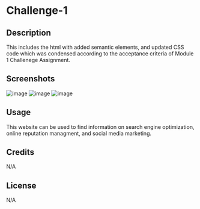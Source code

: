 # Challenge-1

## Description
This includes the html with added semantic elements, and updated CSS code which was condensed according to the acceptance criteria of Module 1 Challenege Assignment. 

## Screenshots
![image](https://user-images.githubusercontent.com/123343948/221456333-932000f9-9a89-4c8c-b956-0fd658bf4e66.png)
![image](https://user-images.githubusercontent.com/123343948/221456385-6b056052-a507-4ffe-9117-136cefcb8c06.png)
![image](https://user-images.githubusercontent.com/123343948/221456416-c4903a37-7dd7-4ede-bbc9-8e03f0586b36.png)

## Usage
This website can be used to find information on search engine optimization, online reputation managment, and social media marketing. 

## Credits

N/A

## License

N/A
